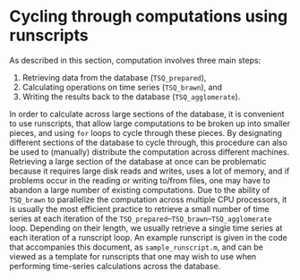 # Cycling through computations using runscripts

As described in this section, computation involves three main steps:

1. Retrieving data from the database (`TSQ_prepared`),
2. Calculating operations on time series (`TSQ_brawn`), and
3. Writing the results back to the database (`TSQ_agglomerate`).

In order to calculate across large sections of the database, it is convenient to use runscripts, that allow large computations to be broken up into smaller pieces, and using `for` loops to cycle through these pieces.
By designating different sections of the database to cycle through, this procedure can also be used to (manually) distribute the computation across different machines.
Retrieving a large section of the database at once can be problematic because it requires large disk reads and writes, uses a lot of memory, and if problems occur in the reading or writing to/from files, one may have to abandon a large number of existing computations.
Due to the ability of `TSQ_brawn` to parallelize the computation across multiple CPU processors, it is usually the most efficient practice to retrieve a small number of time series at each iteration of the `TSQ_prepared`–`TSQ_brawn`–`TSQ_agglomerate` loop.
Depending on their length, we usually retrieve a single time series at each iteration of a runscript loop.
An example runscript is given in the code that accompanies this document, as `sample_runscript.m`, and can be viewed as a template for runscripts that one may wish to use when performing time-series calculations across the database.